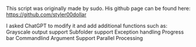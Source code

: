 This script was originally made by sudo. His github page can be found here: https://github.com/styler00dollar

I asked ChatGPT to modify it and add additional functions such as:
  Grayscale output support
  Subfolder support
  Exception handling
  Progress bar
  Commandlind Argument Support
  Parallel Processing
